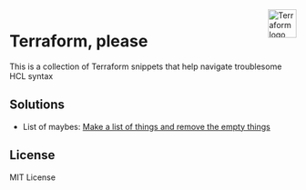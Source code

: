 <a href="https://terraform.io">
    <img src=".github/terraform_logo.svg" alt="Terraform logo" title="Terraform" align="right" height="50" />
</a>

# Terraform, please

This is a collection of Terraform snippets that help navigate troublesome HCL syntax

## Solutions

- List of maybes: [Make a list of things and remove the empty things](list-of-maybes/)

## License
MIT License